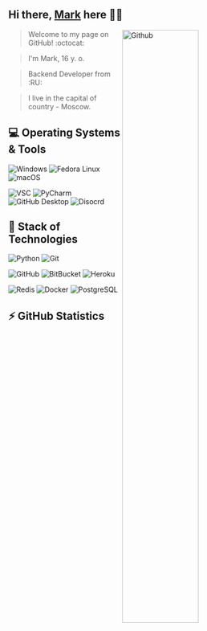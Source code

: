 ## Hi there, [Mark](https://github.com/Markushik) here 👋🏼

<img width="55%" align="right" alt="Github" src="https://raw.githubusercontent.com/onimur/.github/master/.resources/git-header.svg" />

> Welcome to my page on GitHub! :octocat:


> I'm Mark, 16 y. o.


> Backend Developer from :RU:


> I live in the capital of country - Moscow. 


## 💻 Operating Systems & Tools

 ![Windows](https://img.shields.io/badge/-Windows-0078D6?logo=Windows&logoColor=white&style=for-the-badge)
 ![Fedora Linux](https://img.shields.io/badge/-Fedora%20Linux-51A2DA?logo=Fedora&logoColor=white&style=for-the-badge)
 ![macOS](https://img.shields.io/badge/-OS%20X%20El%20Capitan-323031?logo=macOS&logoColor=white&style=for-the-badge)

 ![VSC](https://img.shields.io/badge/-Visual%20Studio%20Code-007ACC?logo=Visual%20Studio%20Code&logoColor=white&style=for-the-badge)
 ![PyCharm](https://img.shields.io/badge/-PyCharm-2a9134?logo=PyCharm&logoColor=white&style=for-the-badge)
 ![GitHub Desktop](https://img.shields.io/badge/-GitHub%20Desktop-7a007a?logo=GitHub&logoColor=white&style=for-the-badge)
 ![Disocrd](https://img.shields.io/badge/-Discord-5865F2?logo=Discord&logoColor=white&style=for-the-badge)
 

## 🚀 Stack of Technologies
 ![Python](https://img.shields.io/badge/-Pyhton-3776AB?logo=Python&logoColor=white&style=for-the-badge)
 ![Git](https://img.shields.io/badge/-Git-F05032?logo=Git&logoColor=white&style=for-the-badge)

 ![GitHub](https://img.shields.io/badge/-GitHub-181717?logo=GitHub&logoColor=white&style=for-the-badge)
 ![BitBucket](https://img.shields.io/badge/-Bitbucket-0052CC?logo=Bitbucket&logoColor=white&style=for-the-badge)
 ![Heroku](https://img.shields.io/badge/-Heroku-430098?logo=Heroku&logoColor=white&style=for-the-badge)

 ![Redis](https://img.shields.io/badge/-Redis-DC382D?logo=Redis&logoColor=white&style=for-the-badge)
 ![Docker](https://img.shields.io/badge/-Docker-2496ED?logo=Docker&logoColor=white&style=for-the-badge)
 ![PostgreSQL](https://img.shields.io/badge/-PostgreSQL-4169E1?logo=PostgreSQL&logoColor=white&style=for-the-badge)

## ⚡ GitHub Statistics
